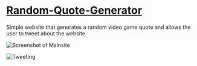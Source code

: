 # [Random-Quote-Generator](http://bricky.tech/Random-Quote-Generator/)
Simple website that generates a random video game quote and allows the user to tweet about the website.

![Screenshot of Mainsite](http://i.imgur.com/67X61z0.png)

![Tweeting](http://i.imgur.com/kFXIfOC.png)
